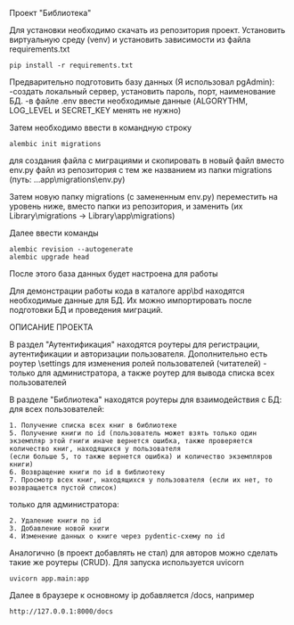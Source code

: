 Проект "Библиотека"

Для установки необходимо скачать из репозитория проект. Установить виртуальную среду (venv) и установить зависимости из файла requirements.txt 
    
    pip install -r requirements.txt
     
Предварительно подготовить базу данных (Я использовал pgAdmin):
  -создать локальный сервер, установить пароль, порт, наименование БД.
  -в файле .env ввести необходимые данные (ALGORYTHM, LOG_LEVEL и SECRET_KEY менять не нужно)

Затем необходимо ввести в командную строку
    
    alembic init migrations 
для создания файла с миграциями и скопировать в новый файл вместо env.py файл из репозитория с тем же названием из папки migrations (путь: ...app\migrations\env.py)
     
Затем новую папку migrations (с замененным env.py) переместить на уровень ниже, вместо папки из репозитория, и заменить (их Library\migrations -> Library\app\migrations)

Далее ввести команды
      
    alembic revision --autogenerate
    alembic upgrade head
    
После этого база данных будет настроена для работы

Для демонстрации работы кода в каталоге app\bd находятся необходимые данные для БД. Их можно импортировать после подготовки БД и проведения миграций.

ОПИСАНИЕ ПРОЕКТА

В раздел "Аутентификация" находятся роутеры для регистрации, аутентификации и авторизации пользователя. Дополнительно есть роутер \settings для изменения ролей пользователей (читателей) - только для администратора, а также роутер
для вывода списка всех пользователей

В разделе "Библиотека" находятся роутеры для взаимодействия с БД:
  для всех пользователей:
  
    1. Получение списка всех книг в библиотеке
    5. Получение книги по id (пользователь может взять только один экземпляр этой гниги иначе вернется ошибка, также проверяется количество книг, находящихся у пользователя 
    (если больше 5, то также вернется ошибка) и количество экземпляров книги)
    6. Возвращение книги по id в библиотеку
    7. Просмотр всех книг, находящихся у пользователя (если их нет, то возвращается пустой список)
  только для администратора:
  
    2. Удаление книги по id
    3. Добавление новой книги
    4. Изменение данных о книге через pydentic-схему по id

Аналогично (в проект добавлять не стал) для авторов можно сделать такие же роутеры (CRUD).
Для запуска используется uvicorn

    uvicorn app.main:app

Далее в браузере к основному ip добавляется /docs, например

    http://127.0.0.1:8000/docs
